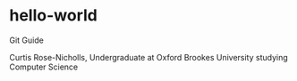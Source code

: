 # hello-world
Git Guide

Curtis Rose-Nicholls, Undergraduate at Oxford Brookes University studying Computer Science
